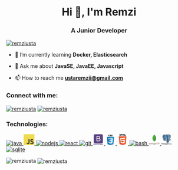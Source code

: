 <h1 align="center">Hi 👋, I'm Remzi</h1>
<h3 align="center">A Junior Developer</h3>

<p align="left"> <a href="https://github.com/ryo-ma/github-profile-trophy"><img src="https://github-profile-trophy.vercel.app/?username=remziusta" alt="remziusta" /></a> </p>

- 🌱 I’m currently learning **Docker, Elasticsearch**

- 💬 Ask me about **JavaSE, JavaEE, Javascript**

- 📫 How to reach me **ustaremzii@gmail.com**

<h3 align="left">Connect with me:</h3>
<p align="left">
<a href="https://linkedin.com/in/remziusta" target="blank"><img align="center" src="https://velanovascular.com/wp-content/uploads/2020/06/LinkedIn.png" alt="remziusta" height="30" width="30" /></a>
<a href="https://www.hackerrank.com/remziusta" target="blank"><img align="center" src="https://www.svgrepo.com/show/306171/hackerrank.svg" alt="remziusta" height="30" width="26" /></a>
</p>

<h3 align="left">Technologies:</h3>
<p align="left"> 
<a href="https://docs.oracle.com/en/java/" target="_blank"> <img src="https://image.flaticon.com/icons/png/512/332/332121.png" alt="java" width="30" height="30"/> </a> 
<a href="https://developer.mozilla.org/en-US/docs/Web/JavaScript" target="_blank"> <img src="https://raw.githubusercontent.com/devicons/devicon/master/icons/javascript/javascript-original.svg" alt="javascript" width="30" height="30"/> </a> 
<a href="https://nodejs.org/en/docs/" target="_blank"> <img src="https://image.flaticon.com/icons/png/512/919/919825.png" alt="nodejs" width="33" height="30"/> </a> 
<a href="https://reactjs.org/" target="_blank"> <img src="https://upload.wikimedia.org/wikipedia/commons/thumb/4/47/React.svg/1200px-React.svg.png" alt="react" width="33" height="30"/> </a> 
<a href="https://git-scm.com/" target="_blank"> <img src="https://www.vectorlogo.zone/logos/git-scm/git-scm-icon.svg" alt="git" width="30" height="30"/> </a>
<a href="https://getbootstrap.com" target="_blank"> <img src="https://raw.githubusercontent.com/devicons/devicon/master/icons/bootstrap/bootstrap-plain-wordmark.svg" alt="bootstrap" width="30" height="30"/> </a>
<a href="https://www.w3schools.com/css/" target="_blank"> <img src="https://raw.githubusercontent.com/devicons/devicon/master/icons/css3/css3-original-wordmark.svg" alt="css3" width="28" height="28"/> </a> 
<a href="https://www.w3.org/html/" target="_blank"> <img src="https://raw.githubusercontent.com/devicons/devicon/master/icons/html5/html5-original-wordmark.svg" alt="html5" width="30" height="30"/> </a> 
<a href="https://www.gnu.org/software/bash/" target="_blank"> <img src="https://www.vectorlogo.zone/logos/gnu_bash/gnu_bash-icon.svg" alt="bash" width="30" height="30"/> </a> 
<a href="https://www.mongodb.com/" target="_blank"> <img src="https://raw.githubusercontent.com/devicons/devicon/master/icons/mongodb/mongodb-original-wordmark.svg" alt="mongodb" width="30" height="30"/> </a>
<a href="https://www.postgresql.org" target="_blank"> <img src="https://raw.githubusercontent.com/devicons/devicon/master/icons/postgresql/postgresql-original-wordmark.svg" alt="postgresql" width="30" height="30"/> </a>
<a href="https://www.sqlite.org/" target="_blank"> <img src="https://www.vectorlogo.zone/logos/sqlite/sqlite-icon.svg" alt="sqlite" width="30" height="30"/> </a>


<p><img align="left" src="https://github-readme-stats.vercel.app/api/top-langs?username=remziusta&show_icons=true&theme=radical&locale=en&layout=compact" alt="remziusta" /></p>

<p>&nbsp;<img align="center" src="https://github-readme-stats.vercel.app/api?username=remziusta&show_icons=true&theme=dark&locale=en" alt="remziusta" width="50%" /></p>
